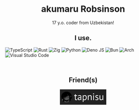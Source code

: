 <h1 align="center">akumaru Robsinson</h1>
<p align="center">17 y.o. coder from Uzbekistan!</p>
<h2 align="center">I use.</h2>

![TypeScript](https://img.shields.io/badge/typescript-%23007ACC.svg?style=for-the-badge&logo=typescript&logoColor=white)
![Rust](https://img.shields.io/badge/rust-%23000000.svg?style=for-the-badge&logo=rust&logoColor=white)
![Zig](https://img.shields.io/badge/Zig-%23F7A41D.svg?style=for-the-badge&logo=zig&logoColor=white)
![Python](https://img.shields.io/badge/python-3670A0?style=for-the-badge&logo=python&logoColor=ffdd54)
![Deno JS](https://img.shields.io/badge/deno%20js-000000?style=for-the-badge&logo=deno&logoColor=white)
![Bun](https://img.shields.io/badge/Bun-%23000000.svg?style=for-the-badge&logo=bun&logoColor=white)
![Arch](https://img.shields.io/badge/Arch%20Linux-1793D1?logo=arch-linux&logoColor=fff&style=for-the-badge)
![Visual Studio Code](https://img.shields.io/badge/Visual%20Studio%20Code-0078d7.svg?style=for-the-badge&logo=visual-studio-code&logoColor=white)

<br> <!-- br goes brrrr -->
<h2 align="center">Friend(s)</h2>
<div align="center">
<img src="./assets/tapnisu.jpg" width=150>
</div>
